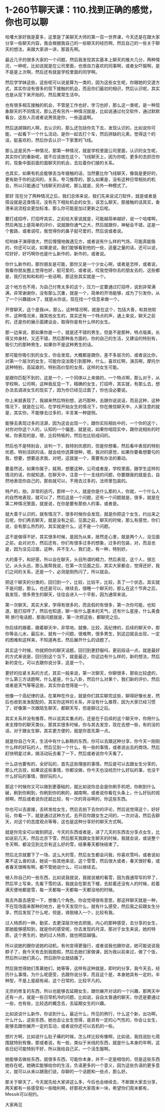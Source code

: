 # 1-260节聊天课：110.找到正确的感觉，你也可以聊

哈嘍大家好我是夏多，这里是了美聊天大师的第一百一世界课，今天还是在跟大家分享一些聊天内容，我会根据我自己的一些聊天的经历啊，然后自己的一些关于聊天的想法，来跟大家讲一讲，那首先啊。

最近几乎的很多大家的一个问题，然后我发现其实基本上聊天的推大几分，两种情况，一种呢，比如说就是在公司里面，也很自力喜欢的同事啊，或者女吓服啊，是不是是上次啊，然后还有就是学校里面的同学啊。

然后学学妹这些，这些呢可以说是算为一类的，因为这些女生呢，你跟她的交道方式，其实你没有很多的现下接触的机会，而且你们最初的相识，然后认识呢，其实也是从现下来开始的，然后異常生活中。

也有很多相互接触的机会，不管是工作也好，学习也好，那么这一类呢，是一种现象聊天的不同情况，那么还有另外一种情况就是，比如说通过社交软件，通过默默看台，这些人员或者说男孩是你，一些遥遥啊。

然后送胡锦的人啊，去认识的，那么还包括你先下去，发现认识的，比如说你可能，一起看下一个什么活动，是你一起去打个车，然后拼缺的元素，觉得这个的话，挺喜欢的，然后你去认识一下家里的飞线。

那么这是另外一种情况，那第一种情况，就是学校里面公司里面，认识的女生呢，其实你们的重新呢，就不应该放在这个，飞线聊天上，因为你呢，更多的去抓住你的，现象中面前面的面聊天的机会，去拉着你们接的关系。

也其实，如果有机会能够去当年接触的话，当然要比你飞线聊天，像我是更好的，更有助于你的这间的，关系，夸习推荐的，那么如果是，没有这种日常相处的机会，所以只能通过飞线聊天的话呢，那么就是，另外一种模式了。

那好 现在分了两种情况之后，我们总体来说，我们先来说试刀软件，就是或者是搭设就是这类情况，没有先下相处机会的女生，该怎么聊天，那接触的话其实，香港来说流程会更加标准，那么你可能是加过更新之后呢。

要打成招呼，打招呼其实，之前给大家说就是，可能越简单越好，说一个哈喽啊，然后再加上是简单的评价，说就跟你通气之大，然后就跟你，神秘会不错，这是一个套路，或者说哎，我觉得你的鼻子挺可爱的，然后说或者说。

哎哟妹子演得很大，然后慢慢地做遇见方，或者说有什么样的气场，可能真能吸的，你还可以说，如果是说，我们能够看到他的一些，适量之量的话，还可以说，哎好好，好巧啊你也是什么新作的，新作的，或者说。

你什么新作的，那你朋友是可能，那你又是一个少女心啊，或者是怎样，或者说，我看你朋友圈上觉得也好，挺可爱的，或者说，哎我觉得你去的朋友去的，这些都是，我打扰和和和的一些话啊，那这些其实就是一个。

这个地方也不用，为自己付育太多的这个，压力一定要通过打招呼，说到非常满满，非常谢谢你，没有那么沉重，就是一个，简单的开场能够，成为了引发你，从了一个兴趣就ok了，就是从你说，现在找一个信息来做一个。

开啓聊天，这个是我ok，那么，这种情况啊，就是在这个，包括大善，和其他软件，这种情况来，跟其他女生的，其实还有一个特点的声，通上来说，聊天之前的，还是你的展示面建设会，取得你是有什么样的女生。

那一边来说，那如果你是一个，就是还不错的男生，但是不是那种，特点版美，长得又帅身材，又还不错，然后那种各方面的，你的自己的生活，又建设的特别有，吸引力的那种男生，如果你不是这种男生的话。

那可能你吸引到的女生，你会发现，大概都是跟你，差不多层次的，或者说比你，对第一个层次的女生，可能你没法吸引到那种，什么，喜欢红啊，演员啊，摩托尔这种特别，高延直的，特别高价型的女孩，这样的女生可能。

是跟你匹配不到的，这是一个，一个同体以上来做的，一个特点啊，那么对于，从学校啊，公司啊，这种我反显一下，精确的女生，打招呼，其实就，有那么去，想办法去调进女生的现实了，因为你已经见过面了，你也没必要说。

你上来就表现了，我越来然后特别想，逃巧那种，去跟你说说话，而且这种，这种情况下，就是在公司，在学校开始女生的情况下，你在微信聊天中，人家注意的就是，其实你，不能够去过多的，半言某一种提侧。

能够去表现过多的活源，因为这会出现一个，跟你实际相处中的，一个你的这个，对你对你这个人的，认知的一个偏差，就是说，如果你咱现实中，跟你说相处的时候，你表现的是，嗯，比较特板的，然后也比较成闷的。

然后也不是特别会，谈判一下，我特别优惑的，但是你想看，然后看中表现的特别优惑，特别活跃的话，就会给你选算很种，嗯，我对的感觉，如果你要看想要勾的我，想要，想要追求我，对吧，这就是一个，需要有办法的暴动。

要虽然说，如果你属于，就用，想要这种，公司或者是，学校里面，跟学生这样的情况的话，你就知道，在聊天中，注意一个一支线的问题，你要跟我的就是去，自然地表现你自己的，那些就可以，不用去过多的，法师里包装的。

特产的，拍，非常的逃巧，那样一个人，就是你是什么那的人，你就，一个什么人的自然地表现，就可以了，然后这是一个问题，还有一个问题就是，很多，就是在第二种情况里面，就是说，在你是要有那些人的事，或者是。

就大善于认识的，就有情况下，很多时候你会发现，就是你把这个女生，约出来之后呢，你们再去聊天，就是没有之前，见面之前，聊天的时候，那么有感觉，你们说，会有那么热烈的，其实就是什么，这不是一个问题。

这不是做得不好，其实很多时候，是因为从来，居然走心里，就是两个人，没见面之前，会对对方，然后还有，你们有很多过多的想象，过多的包装，对，而且也是，因为没见过面，这种，并不生人，我们走，有一种，特别好。

大的善于，和好感，所以会在聊天，头目所谓的精力，然后表现，这个人，很忘记，从头头远，那么我帮我说，在第一次见面之后，其实大家都会，觉得还好，我们之间的关系，还是一个，必测是刚热闪了，所以就会。

把这个聊天的分类的，回归到一个，比较，比较平，比较，丢了一个状态，其实就不是问题，那么，也还是可以，继续去，很睡一个聊天的，那么在这个节奔之后，我发现，很多男生的聊天，往往会进入一个平影，因为通常来说。

第一次聊天，其实大家，学得有很多的，而且假的有很多，第一次你可能，也知道，能打招呼了，然后也知道，聊一些什么基本的天气，还有什么星座，什么美食啊 旅行电话题，那我问题就是，第一次把这些，都聊完之后。

你后续的跟着，跟着聊天中，非常地，就像，比较，高纪律的，后续的聊天中，那你等会儿水，最后水，就有一个问题，很难熬，很多男生，到这边就会出现，一定的困难和这样来，不知道再去，然后展开什么的话题了。

其实这个时候，你就把你的聊天话题，回归到更舒服吗，更前段话一点，就是最好的方式来说是，回归到这个当下，就是最近，你这边有什么样的，新的想法，然后新的变化，可以去跟你说分享，这是一个。

更好的拉紧关系的方式，其实一般来说，第一次聊天，你聊很多，那些比较虚的，什么第三方话题啊，什么星座，什么八卦，然后什么对某个，我们新的评价，然后或者是天气等等这些，其实你会觉得是一个。

他像一个高纪律的话，在某种在作业，就是你们其实聊完这些，聊得好像长发，然后也收到发发配配的，其实你这样的关系，并没有什么推荐，因为大家已经习惯了，好像第一次跟陌生聊天，都聊天写，但是聊过之后。

其实关系并没有推荐，所以说其实重点的，还是在于后续的这个聊天中，你用什么来支撑你的聊天类伙，那其实很多时候，你与其去发空，现在去想一些，有的没的话，对于跟女生聊，其实更方便的，就是你首先第一点。

就是你自己今天，生活中有什么新鞋的东西，你可以去跟这种分享，你今天一刚刚什么样的好玩的人，然后见到一个什么，有一些的事情，或者说出去的商场，然后赶快明星过来，搞活动玩去看了一下，然后或者说你今天看了。

什么店也要有的，全好玩的，首先这些理座的事情，然后是可以去跟女生分享的，那么代古技，如果说这些事情，你都没做，你今天也没经历什么好玩的事，也没干什么好玩的事情，很好玩的人。

那这个时候你又可以做到更基础的，就比如说你总会是你刷手机吧，你刷到什么破，刷到你刷到，你刷到你的刷的，越南啊，或者说你看在头条上，什么好玩的视频啊，然后或者说你还超比较，有一次的背谷啊的，你这些东西。

你也可以去直接，去转发给女生，然后去拍下去你的评论，然后说觉得这个，好好玩，你看一下，就是通过这种方式，去开启你跟女生之间的，一次对话，然后去聊天，对这个的态度观点等等，这也是这种分享好的聊天方式啊。

就是你完全可以做到把这，今天的东西或者是，进了几天的东西去分享点女生，比如说前几天，然后北京下雪，然后那天我跟女生聊天的时候，我就会说，或说整个冬天啊，都没见到北京有这么好的雪，结果春天都快结束了。

然后北京就要下了一场，这么大的雪，然后女生都会问我，你喜欢雪吗，或者说如果不这么奋的话，她说一些其他来说，这个雪雪，然后很大或者，春天很好看，或者春天很稀有啊，都不管她说什么，可以继续去。

植入你自己的一些东西，比如说我就说，我就说被的看雪，因为我通常写的早了，然后早上写来，先看下雪的话，我就会在那去下楼，去趁着还没有人的时候，趁着满天便地都是雪，每一天都每一天都每一天都没地的时候。

我去外面去感受一下，想像几个角色，你会觉得很有意思，那这样聊天就是一种，不在现场面来那种的地方，是今天发现什么，就有什么感受，然后我之前跟女生分享，然后发现了什么呢，但是，肾脱植入一个，比较有我。

过人特质的一种，勤奖，去更深层次地去把我，内心的那种感受，去分享的女生，那她能够感知到，就是你的感受呢，你去发现的月深，那对于女生来说，她的特质，这个男生的，她的过人特质，就也明显越强。

所以说她的跟你说她的动机，有何变得更强行，或者说我也跟你说，她可能说说我脖子了，我今天有去到我跑假，然后去她们家做课，因为我以前来过，做了个饭，然后所以她们真心，然后刚毕业就结婚了。

然后我觉得她们羡慕她们，她等等，这样有这种就是，即时的分享，我今天去，经历什么事情，为什么呢感受，去跟你说分享，而且这个是，本身她具有一定的，半种型，不是上是超有闻，这个日常的，比较平凡的。

无奈的修复的东西，所以也能够去延期女生，跟你展开对话的一个兴趣，那两天中还有一点，就是一些日常机冷的问题，比如说，自自太普通的聊天，你还是要通过一些，也有些，比较选的概念去，去延期女生的兴趣。

比如说谈什么新作，你谈到什么，最近什么，所见的例行，什么这个新，出功啊，什么什么，这些东西，她也会让女生觉得，是具有一定的心气性的，你会让女生，能够去跟你展开一定的互动，或者说你还可以去机的一些。

想片方啊，比如说什么肚子痛的时候，怎么样比较有像啊，比如说，我找说肚七周围就特别有像，那或者说，有一些，类似于米线的东西，就是什么本身的年啊，这些日纪可能特别不好，所以我给自己买，一个活生服啊。

她能够去做些东西，就很多东西，可能你本身，并不一定是相信的，但是这些东西她存在呢，她确实能够给你的生活，负语更多的一个意义，因为这些负语的更多意义，就可以从来以跟我们说，存聊的一个话题和一些点，那么好。

那关于聊天了，今天就先给大家讲这么多，今后也会继续去，不断跟大家去分享，两天都有一些感受和一些暗利啊，好那祝大家周末一块，希望你们周末都有，Messik可以祝约。

大家再见